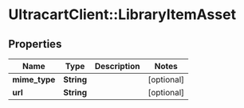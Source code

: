 # UltracartClient::LibraryItemAsset

## Properties
Name | Type | Description | Notes
------------ | ------------- | ------------- | -------------
**mime_type** | **String** |  | [optional] 
**url** | **String** |  | [optional] 


